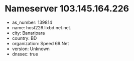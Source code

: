 # Nameserver 103.145.164.226

* as_number: 139814
* name: host226.lixbd.net.net.
* city: Banaripara
* country: BD
* organization: Speed 69.Net
* version: Unknown
* dnssec: true
